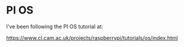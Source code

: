 PI OS
=====

I've been following the PI OS tutorial at:

https://www.cl.cam.ac.uk/projects/raspberrypi/tutorials/os/index.html
